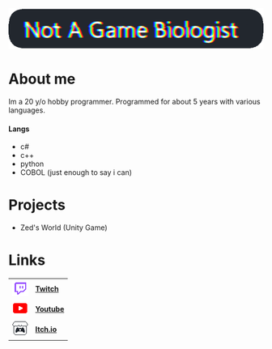 
![image](https://github.com/Zedicia/Zedicia/blob/main/Assets/Banner.png)
# About me
Im a 20 y/o hobby programmer. Programmed for about 5 years with various languages.
#### Langs
- c#
- c++
- python
- COBOL (just enough to say i can)

# Projects
- Zed's World (Unity Game) 

# Links
|||
|----|------|
|![image](https://github.com/Zedicia/Zedicia/blob/main/Assets/Twitch.png) |[**Twitch**](https://www.twitch.tv/zed_the_idiot) |
|![image](https://github.com/Zedicia/Zedicia/blob/main/Assets/Youtube.png)|[**Youtube**](https://www.youtube.com/channel/UCbCBKHF9Vql_9h88MaSvh8w)|
|![image](https://github.com/Zedicia/Zedicia/blob/main/Assets/Itch.png)|[**Itch.io**](https://zedicia.itch.io/)|
